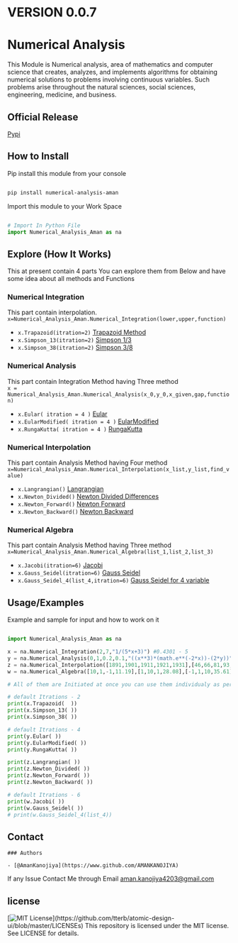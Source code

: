 # VERSION 0.0.7

# Numerical Analysis

This Module is Numerical analysis, area of mathematics and computer science that creates, analyzes, and implements algorithms for obtaining numerical solutions to problems involving continuous variables. Such problems arise throughout the natural sciences, social sciences, engineering, medicine, and business.

## Official Release

<a href="https://pypi.org/project/numerical-analysis-aman/">Pypi</a>

## How to Install

Pip install this module from your console<br/>

```bash

pip install numerical-analysis-aman

```

Import this module to your Work Space<br/>

```python

# Import In Python File
import Numerical_Analysis_Aman as na

```

## Explore (How It Works)

This at present contain 4 parts You can explore them from Below and have some
idea about all methods and Functions

### Numerical Integration

This part contain interpolation.  
`x=Numerical_Analysis_Aman.Numerical_Integration(lower,upper,function)`

- `x.Trapazoid(itration=2)` <a href="https://en.wikipedia.org/wiki/Trapezoidal_rule">Trapazoid Method</a>
- `x.Simpson_13(itration=2)` <a href="https://en.wikipedia.org/wiki/Simpson%27s_rule">Simpson 1/3</a>
- `x.Simpson_38(itration=2)` <a href="https://en.wikipedia.org/wiki/Simpson%27s_rule">Simpson 3/8</a>

### Numerical Analysis

This part contain Integration Method having Three method <br/>
`x = Numerical_Analysis_Aman.Numerical_Analysis(x_0,y_0,x_given,gap,function)`

- `x.Eular( itration = 4 )` <a href="https://en.wikipedia.org/wiki/Euler_method">Eular</a>
- `x.EularModified( itration = 4 )` <a href="https://en.wikipedia.org/wiki/Euler_method">EularModified</a>
- `x.RungaKutta( itration = 4 )` <a href="https://en.wikipedia.org/wiki/Runge%E2%80%93Kutta_methods">RungaKutta</a>

### Numerical Interpolation

This part contain Analysis Method having Four method <br/>
`x=Numerical_Analysis_Aman.Numerical_Interpolation(x_list,y_list,find_value)`

- `x.Langrangian()` <a href="https://en.wikipedia.org/wiki/Lagrange_polynomial">Langrangian</a>
- `x.Newton_Divided()` <a href="https://en.wikipedia.org/wiki/Divided_differences">Newton Divided Differences</a>
- `x.Newton_Forward()` <a href="https://en.wikipedia.org/wiki/Newton_polynomial">Newton Forward</a>
- `x.Newton_Backward()` <a href="https://en.wikipedia.org/wiki/Newton_polynomial">Newton Backward</a>

### Numerical Algebra

This part contain Analysis Method having Three method <br/>
`x=Numerical_Analysis_Aman.Numerical_Algebra(list_1,list_2,list_3)`

- `x.Jacobi(itration=6)` <a href="https://en.wikipedia.org/wiki/Jacobi_method">Jacobi</a>
- `x.Gauss_Seidel(itration=6)` <a href="https://en.wikipedia.org/wiki/Gauss%E2%80%93Seidel_method">Gauss Seidel</a>
- `x.Gauss_Seidel_4(list_4,itration=6)` <a href="https://en.wikipedia.org/wiki/Gauss%E2%80%93Seidel_method">Gauss Seidel for 4 variable</a>

## Usage/Examples

Example and sample for input and how to work on it

```python

import Numerical_Analysis_Aman as na

x = na.Numerical_Integration(2,7,"1/(5*x+3)") #0.4301 - 5
y = na.Numerical_Analysis(0,1,0.2,0.1,"((x**3)*(math.e**(-2*x))-(2*y))") #2
z = na.Numerical_Interpolation([1891,1901,1911,1921,1931],[46,66,81,93,101],1925) # 14.666 - 10
w = na.Numerical_Algebra([10,1,-1,11.19],[1,10,1,28.08],[-1,1,10,35.61]) #x=1.23 y=2.34 z=3.45

# All of them are Initiated at once you can use them individualy as per requirement

# default Itrations - 2
print(x.Trapazoid(  ))
print(x.Simpson_13( ))
print(x.Simpson_38( ))

# default Itrations - 4
print(y.Eular( ))
print(y.EularModified( ))
print(y.RungaKutta( ))

print(z.Langrangian( ))
print(z.Newton_Divided( ))
print(z.Newton_Forward( ))
print(z.Newton_Backward( ))

# default Itrations - 6
print(w.Jacobi( ))
print(w.Gauss_Seidel( ))
# print(w.Gauss_Seidel_4(list_4))

```

## Contact

    ### Authors

    - [@AmanKanojiya](https://www.github.com/AMANKANOJIYA)

If any Issue Contact Me through Email <a herf="mailto:aman.kanojiya4203@gmail.com">aman.kanojiya4203@gmail.com</a>

## license

[![MIT License](https://img.shields.io/apm/l/atomic-design-ui.svg?)](https://github.com/tterb/atomic-design-ui/blob/master/LICENSEs)
This repository is licensed under the MIT license.
See LICENSE for details.
